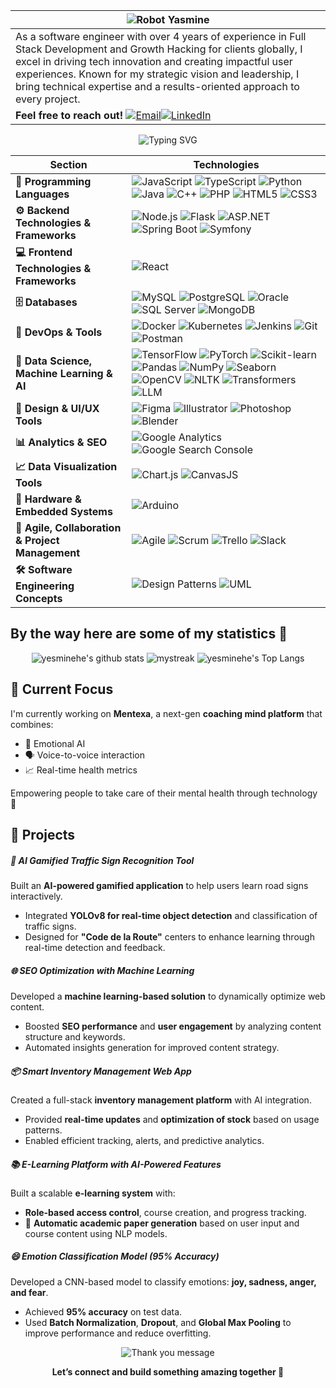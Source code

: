 |<img src="./Capture d'écran 2025-09-15 102354.png" alt="Robot Yasmine" />|
|--|
| As a software engineer with over 4 years of experience in Full Stack Development and Growth Hacking for clients globally, I excel in driving tech innovation and creating impactful user experiences. Known for my strategic vision and leadership, I bring technical expertise and a results-oriented approach to every project.
   <b>Feel free to reach out!</b> <a href="mailto:yasminehichri01@gmail.com"><img src="https://img.shields.io/badge/-Email-D14836?style=flat&logo=gmail&logoColor=white" alt="Email" /></a><a href="https://www.linkedin.com/in/yasmine-hichri-107/" target="_blank"><img src="https://img.shields.io/badge/-LinkedIn-0077B5?style=flat&logo=linkedin&logoColor=white" alt="LinkedIn" /></a>|
<div align="center">
 <img src="https://readme-typing-svg.herokuapp.com/?font=Orbitron&size=30&pause=500&color=1E90FF&center=true&vCenter=true&width=700&lines=Hi+I'm+Yasmine+Hichri+;Software+Engineer+;Tech+Explorer+Girl;Growth+Hacker+" alt="Typing SVG" /> 
</div>


| Section | Technologies |
|---------|--------------|
| **🚀 Programming Languages** | ![JavaScript](https://img.shields.io/badge/-JavaScript-F7DF1E?style=flat-square&logo=javascript&logoColor=black) ![TypeScript](https://img.shields.io/badge/-TypeScript-3178C6?style=flat-square&logo=typescript&logoColor=white) ![Python](https://img.shields.io/badge/-Python-3776AB?style=flat-square&logo=python&logoColor=white) ![Java](https://img.shields.io/badge/-Java-007396?style=flat-square&logo=java&logoColor=white) ![C++](https://img.shields.io/badge/-C++-00599C?style=flat-square&logo=c%2b%2b&logoColor=white) ![PHP](https://img.shields.io/badge/-PHP-777BB4?style=flat-square&logo=php&logoColor=white) ![HTML5](https://img.shields.io/badge/-HTML5-E34F26?style=flat-square&logo=html5&logoColor=white) ![CSS3](https://img.shields.io/badge/-CSS3-1572B6?style=flat-square&logo=css3&logoColor=white) |
| **⚙ Backend Technologies & Frameworks** | ![Node.js](https://img.shields.io/badge/-Node.js-43853D?style=flat-square&logo=node.js&logoColor=white) ![Flask](https://img.shields.io/badge/-Flask-000000?style=flat-square&logo=flask&logoColor=white) ![ASP.NET](https://img.shields.io/badge/-ASP.NET-512BD4?style=flat-square&logo=dotnet&logoColor=white) ![Spring Boot](https://img.shields.io/badge/-Spring_Boot-6DB33F?style=flat-square&logo=spring-boot&logoColor=white) ![Symfony](https://img.shields.io/badge/-Symfony-000000?style=flat-square&logo=symfony&logoColor=white) |
| **💻 Frontend Technologies & Frameworks** | ![React](https://img.shields.io/badge/-React-61DAFB?style=flat-square&logo=react&logoColor=white) |
| **🗄 Databases** | ![MySQL](https://img.shields.io/badge/-MySQL-4479A1?style=flat-square&logo=mysql&logoColor=white) ![PostgreSQL](https://img.shields.io/badge/-PostgreSQL-336791?style=flat-square&logo=postgresql&logoColor=white) ![Oracle](https://img.shields.io/badge/-Oracle-F80000?style=flat-square&logo=oracle&logoColor=white) ![SQL Server](https://img.shields.io/badge/-SQL_Server-CC2927?style=flat-square&logo=microsoft-sql-server&logoColor=white) ![MongoDB](https://img.shields.io/badge/-MongoDB-47A248?style=flat-square&logo=mongodb&logoColor=white) |
| **🚀 DevOps & Tools** | ![Docker](https://img.shields.io/badge/-Docker-2496ED?style=flat-square&logo=docker&logoColor=white) ![Kubernetes](https://img.shields.io/badge/-Kubernetes-326CE5?style=flat-square&logo=kubernetes&logoColor=white) ![Jenkins](https://img.shields.io/badge/-Jenkins-D24939?style=flat-square&logo=jenkins&logoColor=white) ![Git](https://img.shields.io/badge/-Git-F05032?style=flat-square&logo=git&logoColor=white) ![Postman](https://img.shields.io/badge/-Postman-FF6C37?style=flat-square&logo=postman&logoColor=white) |
| **🤖 Data Science, Machine Learning & AI** | ![TensorFlow](https://img.shields.io/badge/-TensorFlow-FF6F00?style=flat-square&logo=tensorflow&logoColor=white) ![PyTorch](https://img.shields.io/badge/-PyTorch-EE4C2C?style=flat-square&logo=pytorch&logoColor=white) ![Scikit-learn](https://img.shields.io/badge/-Scikit_Learn-F7931E?style=flat-square&logo=scikit-learn&logoColor=white) ![Pandas](https://img.shields.io/badge/-Pandas-150458?style=flat-square&logo=pandas&logoColor=white) ![NumPy](https://img.shields.io/badge/-NumPy-013243?style=flat-square&logo=numpy&logoColor=white) ![Seaborn](https://img.shields.io/badge/-Seaborn-4C77B6?style=flat-square&logo=seaborn&logoColor=white) ![OpenCV](https://img.shields.io/badge/-OpenCV-5C3EE8?style=flat-square&logo=opencv&logoColor=white) ![NLTK](https://img.shields.io/badge/-NLTK-009688?style=flat-square&logoColor=white) ![Transformers](https://img.shields.io/badge/-Transformers-FF6F61?style=flat-square&logo=huggingface&logoColor=white) ![LLM](https://img.shields.io/badge/-LLM-000000?style=flat-square&logo=openai&logoColor=white) |
| **🎨 Design & UI/UX Tools** | ![Figma](https://img.shields.io/badge/-Figma-F24E1E?style=flat-square&logo=figma&logoColor=white) ![Illustrator](https://img.shields.io/badge/-Adobe%20Illustrator-FF9A00?style=flat-square&logo=adobe%20illustrator&logoColor=white) ![Photoshop](https://img.shields.io/badge/-Adobe%20Photoshop-31A8FF?style=flat-square&logo=adobe%20photoshop&logoColor=white) ![Blender](https://img.shields.io/badge/-Blender-F5792A?style=flat-square&logo=blender&logoColor=white) |
| **📊 Analytics & SEO** | ![Google Analytics](https://img.shields.io/badge/-Google%20Analytics-4285F4?style=flat-square&logo=google-analytics&logoColor=white) ![Google Search Console](https://img.shields.io/badge/-Google%20Search%20Console-4285F4?style=flat-square&logo=google&logoColor=white) |
| **📈 Data Visualization Tools** | ![Chart.js](https://img.shields.io/badge/-Chart.js-FF6384?style=flat-square&logo=chartdotjs&logoColor=white) ![CanvasJS](https://img.shields.io/badge/-CanvasJS-EF2D5E?style=flat-square&logo=canvas&logoColor=white) |
| **🔌 Hardware & Embedded Systems** | ![Arduino](https://img.shields.io/badge/-Arduino-00979D?style=flat-square&logo=arduino&logoColor=white) |
| **🤝 Agile, Collaboration & Project Management** | ![Agile](https://img.shields.io/badge/-Agile-DD0031?style=flat-square&logo=agile&logoColor=white) ![Scrum](https://img.shields.io/badge/-Scrum-6DB33F?style=flat-square&logo=scrumalliance&logoColor=white) ![Trello](https://img.shields.io/badge/-Trello-0052CC?style=flat-square&logo=trello&logoColor=white) ![Slack](https://img.shields.io/badge/-Slack-4A154B?style=flat-square&logo=slack&logoColor=white) |
| **🛠 Software Engineering Concepts** | ![Design Patterns](https://img.shields.io/badge/-Design_Patterns-4B0082?style=flat-square&logoColor=white) ![UML](https://img.shields.io/badge/-UML-007396?style=flat-square&logoColor=white) |




## By the way here are some of my statistics 🚀
<div align="center">
  
![yesminehe's github stats](https://github-readme-stats.vercel.app/api?username=yesminehe&show_icons=true&theme=blue_navy)
<img src="https://github-readme-streak-stats.herokuapp.com/?user=yesminehe&theme=blue_navy" alt="mystreak"/>
![yesminehe's Top Langs](https://github-readme-stats.vercel.app/api/top-langs/?username=yesminehe&theme=blue_navy&layout=compact)

</div>



## 🧠 Current Focus

I'm currently working on **Mentexa**, a next-gen **coaching mind platform** that combines:

- 🧠 Emotional AI  
- 🗣️ Voice-to-voice interaction  
- 📈 Real-time health metrics  

Empowering people to take care of their mental health through technology 💫

 <h2>🚀 Projects</h2>

  <div class="project">
    <h5>🧠 AI Gamified Traffic Sign Recognition Tool</h5>
    <p>Built an <strong>AI-powered gamified application</strong> to help users learn road signs interactively.</p>
    <ul>
      <li>Integrated <strong>YOLOv8 for real-time object detection</strong> and classification of traffic signs.</li>
      <li>Designed for <strong>"Code de la Route"</strong> centers to enhance learning through real-time detection and feedback.</li>
    </ul>
  </div>

  <div class="project">
    <h5>🌐 SEO Optimization with Machine Learning</h5>
    <p>Developed a <strong>machine learning-based solution</strong> to dynamically optimize web content.</p>
    <ul>
      <li>Boosted <strong>SEO performance</strong> and <strong>user engagement</strong> by analyzing content structure and keywords.</li>
      <li>Automated insights generation for improved content strategy.</li>
    </ul>
  </div>

  <div class="project">
    <h5>📦 Smart Inventory Management Web App</h5>
    <p>Created a full-stack <strong>inventory management platform</strong> with AI integration.</p>
    <ul>
      <li>Provided <strong>real-time updates</strong> and <strong>optimization of stock</strong> based on usage patterns.</li>
      <li>Enabled efficient tracking, alerts, and predictive analytics.</li>
    </ul>
  </div>

  <div class="project">
    <h5>📚 E-Learning Platform with AI-Powered Features</h5>
    <p>Built a scalable <strong>e-learning system</strong> with:</p>
    <ul>
      <li><strong>Role-based access control</strong>, course creation, and progress tracking.</li>
      <li>📄 <strong>Automatic academic paper generation</strong> based on user input and course content using NLP models.</li>
    </ul>
  </div>

  <div class="project">
    <h5>😄 Emotion Classification Model (95% Accuracy)</h5>
    <p>Developed a CNN-based model to classify emotions: <strong>joy, sadness, anger, and fear</strong>.</p>
    <ul>
      <li>Achieved <strong>95% accuracy</strong> on test data.</li>
      <li>Used <strong>Batch Normalization</strong>, <strong>Dropout</strong>, and <strong>Global Max Pooling</strong> to improve performance and reduce overfitting.</li>
    </ul>
  </div>


<p align="center">
  <img src="https://readme-typing-svg.herokuapp.com?font=Fira+Code&size=24&pause=1000&color=1E90FF&center=true&vCenter=true&width=700&lines=✨+Thank+you+for+visiting+my+profile!+✨" alt="Thank you message" />
</p>


<p align="center">
  <strong>Let’s connect and build something amazing together 🚀</strong>
</p>
 
